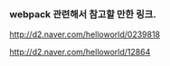 ### webpack 관련해서 참고할 만한 링크.

http://d2.naver.com/helloworld/0239818

http://d2.naver.com/helloworld/12864
